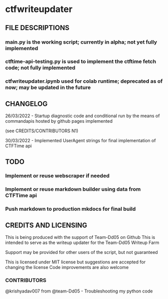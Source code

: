 # ctfwriteupdater

## FILE DESCRIPTIONS

### main.py is the working script; currently in alpha; not yet fully implemented

### ctftime-api-testing.py is used to implement the ctftime fetch code; not fully implemented

### ctfwriteupdater.ipynb used for colab runtime; deprecated as of now; may be updated in the future

## CHANGELOG

26/03/2022 - Startup diagnostic code and conditional run by the means of commandapis hosted by github pages implemented 

(see CREDITS/CONTRIBUTORS N1)

30/03/2022 - Implemented UserAgent strings for final implementation of CTFTime api

## TODO

### Implement or reuse webscraper if needed

### Implement or reuse markdown builder using data from CTFTime api

### Push markdown to production mkdocs for final build

## CREDITS AND LICENSING

This is being produced with the support of Team-Dd05 on Github
This is intended to serve as the writeup updater for the Team-Dd05 Writeup Farm

Support may be provided for other users of the script, but not guaranteed

This is licensed under MIT license but suggestions are accepted for changing the license
Code improvements are also welcome

### CONTRIBUTORS

@krishyadav007 from @team-Dd05 - Troubleshooting my python code
